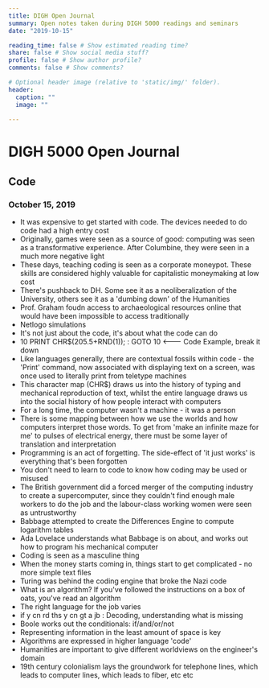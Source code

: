```yaml
---
title: DIGH Open Journal
summary: Open notes taken during DIGH 5000 readings and seminars
date: "2019-10-15"

reading_time: false # Show estimated reading time?
share: false # Show social media stuff?
profile: false # Show author profile?
comments: false # Show comments?

# Optional header image (relative to 'static/img/' folder).
header:
  caption: ""
  image: ""
 
---  
```

# DIGH 5000 Open Journal 
 
## Code
### October 15, 2019

- It was expensive to get started with code. The devices needed to do code had a high entry cost
- Originally, games were seen as a source of good: computing was seen as a transformative experience. After Columbine, they were seen in a much more negative light
- These days, teaching coding is seen as a corporate moneypot. These skills are considered highly valuable for capitalistic moneymaking at low cost
- There's pushback to DH. Some see it as a neoliberalization of the University, others see it as a 'dumbing down' of the Humanities
- Prof. Graham foudn access to archaeological resources online that would have been impossible to access traditionally
- Netlogo simulations
- It's not just about the code, it's about what the code can do
- 10 PRINT CHR$(205.5+RND(1)); : GOTO 10 <--- Code Example, break it down
- Like languages generally, there are contextual fossils within code - the 'Print' command, now associated with displaying text on a screen, was once used to literally print from teletype machines
- This character map (CHR$) draws us into the history of typing and mechanical reproduction of text, whilst the entire language draws us into the social history of how people interact with computers
- For a long time, the computer wasn't a machine - it was a person
- There is some mapping between how we use the worlds and how computers interpret those words. To get from 'make an infinite maze for me' to pulses of electrical energy, there must be some layer of translation and interpretation
- Programming is an act of forgetting. The side-effect of 'it just works' is everything that's been forgotten
- You don't need to learn to code to know how coding may be used or misused
- The British government did a forced merger of the computing industry to create a supercomputer, since they couldn't find enough male workers to do the job and the labour-class working women were seen as untrustworthy
- Babbage attempted to create the Differences Engine to compute logarithm tables
- Ada Lovelace understands what Babbage is on about, and works out how to program his mechanical computer
- Coding is seen as a masculine thing
- When the money starts coming in, things start to get complicated - no more simple text files
- Turing was behind the coding engine that broke the Nazi code
- What is an algorithm? If you've followed the instructions on a box of oats, you've read an algorithm
- The right language for the job varies
- if y cn rd ths y cn gt a jb : Decoding, understanding what is missing
- Boole works out the conditionals: if/and/or/not
- Representing information in the least amount of space is key
- Algorithms are expressed in higher language 'code'
- Humanities are important to give different worldviews on the engineer's domain
- 19th century colonialism lays the groundwork for telephone lines, which leads to computer lines, which leads to fiber, etc etc

